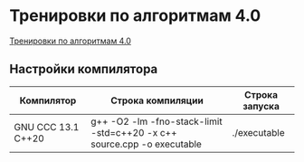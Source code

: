 # **Тренировки по алгоритмам 4.0**

[Тренировки по алгоритмам 4.0](https://yandex.ru/yaintern/algorithm-training?mindbox-message-key=-4576783112776843264&mindbox-click-id=8eb6187b-676b-470e-a0b8-ed77d439f7f5&utm_source=mindbox&utm_medium=email&utm_campaign=training4&utm_content=reminder#polnoe-raspisanie)

## **Настройки компилятора**

| **Компилятор** | **Строка компиляции** | **Строка запуска** |
| ------ | ------ | ------ |
|GNU CCC 13.1 C++20	|g++ -O2 -lm -fno-stack-limit -std=c++20 -x c++ source.cpp -o executable	|./executable|
